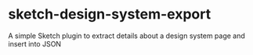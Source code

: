 # sketch-design-system-export
A simple Sketch plugin to extract details about a design system page and insert into JSON
